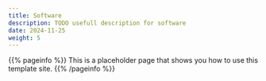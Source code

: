 ```yaml
---
title: Software
description: TODO usefull description for software
date: 2024-11-25
weight: 5
---
```


{{% pageinfo %}}
This is a placeholder page that shows you how to use this template site.
{{% /pageinfo %}}
